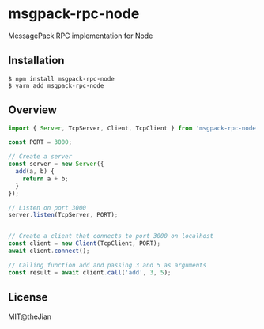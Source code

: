 # msgpack-rpc-node
MessagePack RPC implementation for Node

## Installation
```
$ npm install msgpack-rpc-node
$ yarn add msgpack-rpc-node
```

## Overview
```JavaScript
import { Server, TcpServer, Client, TcpClient } from 'msgpack-rpc-node';

const PORT = 3000;

// Create a server
const server = new Server({
  add(a, b) {
    return a + b;
  }
});

// Listen on port 3000
server.listen(TcpServer, PORT);


// Create a client that connects to port 3000 on localhost
const client = new Client(TcpClient, PORT);
await client.connect();

// Calling function add and passing 3 and 5 as arguments
const result = await client.call('add', 3, 5);
```

## License
MIT@theJian
